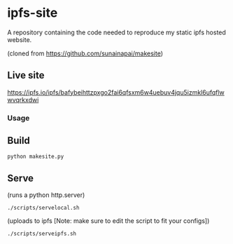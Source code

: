 # ipfs-site
A repository containing the code needed to reproduce my static ipfs hosted website.

(cloned from https://github.com/sunainapai/makesite)


## Live site

https://ipfs.io/ipfs/bafybeihttzpxgo2fai6qfsxm6w4uebuv4jqu5izmkl6ufqflwwvqrkxdwi

### Usage

## Build

```
python makesite.py
```

## Serve

(runs a python http.server)

```
./scripts/servelocal.sh
```

(uploads to ipfs [Note: make sure to edit the script to fit your configs])

```
./scripts/serveipfs.sh
```

